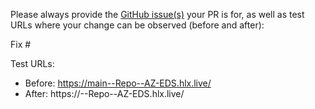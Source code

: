 Please always provide the [GitHub issue(s)](../issues) your PR is for, as well as test URLs where your change can be observed (before and after):

Fix #<gh-issue-id>

Test URLs:
- Before: https://main--Repo--AZ-EDS.hlx.live/
- After: https://<branch>--Repo--AZ-EDS.hlx.live/
